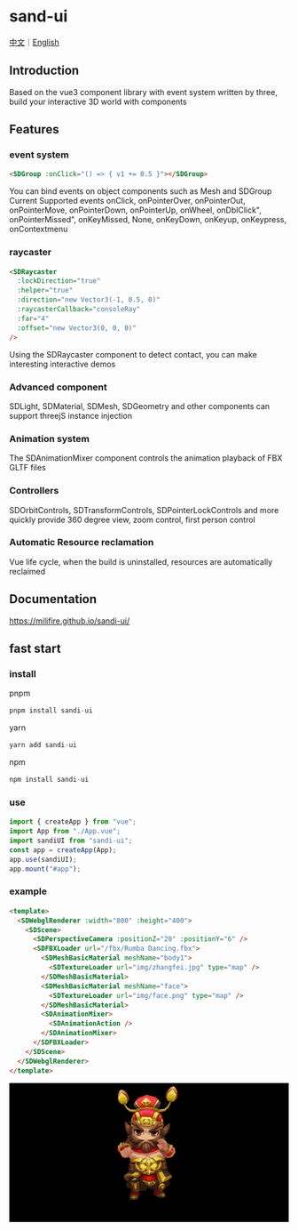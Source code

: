 # sand-ui

[中文](https://github.com/MILIFIRE/sandi-ui/blob/beta/README.md)｜[English](https://github.com/MILIFIRE/sandi-ui/blob/beta/README_EN.md)

## Introduction

Based on the vue3 component library with event system written by three, build your interactive 3D world with components

## Features

### event system

```html
<SDGroup :onClick="() => { v1 += 0.5 }"></SDGroup>
```

You can bind events on object components such as Mesh and SDGroup
Current Supported events
onClick,
onPointerOver,
onPointerOut,
onPointerMove,
onPointerDown,
onPointerUp,
onWheel,
onDblClick",
onPointerMissed",
onKeyMissed,
None,
onKeyDown,
onKeyup,
onKeypress,
onContextmenu

### raycaster

```html
<SDRaycaster
  :lockDirection="true"
  :helper="true"
  :direction="new Vector3(-1, 0.5, 0)"
  :raycasterCallback="consoleRay"
  :far="4"
  :offset="new Vector3(0, 0, 0)"
/>
```

Using the SDRaycaster component to detect contact, you can make interesting interactive demos

### Advanced component

SDLight, SDMaterial, SDMesh, SDGeometry and other components can support threejS instance injection

### Animation system

The SDAnimationMixer component controls the animation playback of FBX GLTF files

### Controllers

SDOrbitControls, SDTransformControls, SDPointerLockControls and more quickly provide 360 degree view, zoom control, first person control

### Automatic Resource reclamation

Vue life cycle, when the build is uninstalled, resources are automatically reclaimed

## Documentation

https://milifire.github.io/sandi-ui/



## fast start

### install

pnpm

```js
pnpm install sandi-ui
```

yarn

```js
yarn add sandi-ui
```

npm

```js
npm install sandi-ui
```

### use

```js
import { createApp } from "vue";
import App from "./App.vue";
import sandiUI from "sandi-ui";
const app = createApp(App);
app.use(sandiUI);
app.mount("#app");
```

### example

```html
<template>
  <SDWebglRenderer :width="800" :height="400">
    <SDScene>
      <SDPerspectiveCamera :positionZ="20" :positionY="6" />
      <SDFBXLoader url="/fbx/Rumba Dancing.fbx">
        <SDMeshBasicMaterial meshName="body1">
          <SDTextureLoader url="img/zhangfei.jpg" type="map" />
        </SDMeshBasicMaterial>
        <SDMeshBasicMaterial meshName="face">
          <SDTextureLoader url="img/face.png" type="map" />
        </SDMeshBasicMaterial>
        <SDAnimationMixer>
          <SDAnimationAction />
        </SDAnimationMixer>
      </SDFBXLoader>
    </SDScene>
  </SDWebglRenderer>
</template>
```

![Image text](https://raw.githubusercontent.com/MILIFIRE/sandi-ui/beta/public/sandi.gif)
